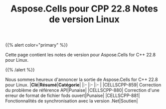 ﻿---
title: Aspose.Cells pour CPP 22.8 Notes de version Linux
type: docs
weight: 5
url: /fr/cpp/aspose-cells-for-cpp-22-8-release-notes-linux/
---
{{% alert color="primary" %}}

Cette page contient les notes de version pour Aspose.Cells for C++ 22.8 pour Linux.

{{% /alert %}}

Nous sommes heureux d'annoncer la sortie de Aspose.Cells for C++ 22.8 pour Linux.
|**Clé**|**Résumé**|**Catégorie**|
|:- |:- |:- |
|CELLSCPP-859| Correction du problème de référence API|Punaise|
|CELLSCPP-880| Correction d'une erreur de format de fichier fods ouvert|Punaise|
|CELLSCPP-881| Fonctionnalités de synchronisation avec la version .Net|Soutien|


